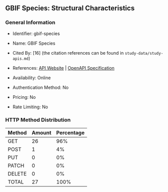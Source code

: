 ## GBIF Species: Structural Characteristics

### General Information

- Identifier: gbif-species

- Name: GBIF Species

- Cited By: [16] (the citation references can be found in `study-data/study-apis.md`)

- References: [API Website](https://techdocs.gbif.org/en/openapi/v1/species) | [OpenAPI Specification](https://techdocs.gbif.org/openapi/checklistbank.json)

- Availability: Online

- Authentication Method: No

- Pricing: No

- Rate Limiting: No

### HTTP Method Distribution

| Method | Amount | Percentage |
|--------|--------|------------|
| GET | 26 | 96% |
| POST | 1 | 4% |
| PUT | 0 | 0% |
| PATCH | 0 | 0% |
| DELETE | 0 | 0% |
| TOTAL | 27 | 100% |
